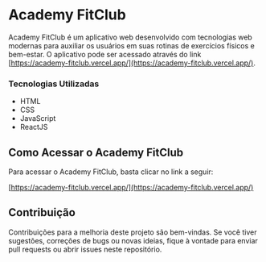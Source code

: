 # Academy FitClub

Academy FitClub é um aplicativo web desenvolvido com tecnologias web modernas para auxiliar os usuários em suas rotinas de exercícios físicos e bem-estar. O aplicativo pode ser acessado através do link [https://academy-fitclub.vercel.app/](https://academy-fitclub.vercel.app/).

### Tecnologias Utilizadas
- HTML
- CSS
- JavaScript
- ReactJS

## Como Acessar o Academy FitClub

Para acessar o Academy FitClub, basta clicar no link a seguir:

[https://academy-fitclub.vercel.app/](https://academy-fitclub.vercel.app/)

## Contribuição

Contribuições para a melhoria deste projeto são bem-vindas. Se você tiver sugestões, correções de bugs ou novas ideias, fique à vontade para enviar pull requests ou abrir issues neste repositório.
